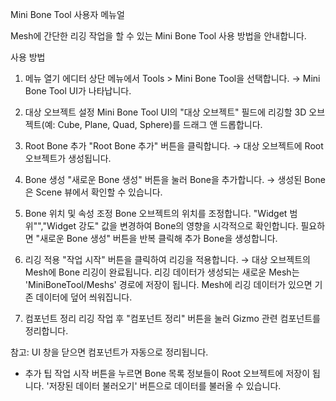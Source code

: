 Mini Bone Tool 사용자 메뉴얼


Mesh에 간단한 리깅 작업을 할 수 있는 Mini Bone Tool 사용 방법을 안내합니다.

사용 방법


1. 메뉴 열기
에디터 상단 메뉴에서 Tools > Mini Bone Tool을 선택합니다.
→ Mini Bone Tool UI가 나타납니다.


2. 대상 오브젝트 설정
Mini Bone Tool UI의 "대상 오브젝트" 필드에 리깅할 3D 오브젝트(예: Cube, Plane, Quad, Sphere)를 드래그 앤 드롭합니다.


3. Root Bone 추가
"Root Bone 추가" 버튼을 클릭합니다.
→ 대상 오브젝트에 Root 오브젝트가 생성됩니다.


4. Bone 생성
"새로운 Bone 생성" 버튼을 눌러 Bone을 추가합니다.
→ 생성된 Bone은 Scene 뷰에서 확인할 수 있습니다.


5. Bone 위치 및 속성 조정
Bone 오브젝트의 위치를 조정합니다.
"Widget 범위"","Widget 강도" 값을 변경하여 Bone의 영향을 시각적으로 확인합니다.
필요하면 "새로운 Bone 생성" 버튼을 반복 클릭해 추가 Bone을 생성합니다.


6. 리깅 적용
"작업 시작" 버튼을 클릭하여 리깅을 적용합니다.
→ 대상 오브젝트의 Mesh에 Bone 리깅이 완료됩니다.
리깅 데이터가 생성되는 새로운 Mesh는 'MiniBoneTool/Meshs' 경로에 저장이 됩니다.
Mesh에 리깅 데이터가 있으면 기존 데이터에 덮어 씌워집니다.


7. 컴포넌트 정리
리깅 작업 후 "컴포넌트 정리" 버튼을 눌러 Gizmo 관련 컴포넌트를 정리합니다.

참고: UI 창을 닫으면 컴포넌트가 자동으로 정리됩니다.



- 추가 팁
작업 시작 버튼을 누르면 Bone 목록 정보들이 Root 오브젝트에 저장이 됩니다.
'저장된 데이터 불러오기' 버튼으로 데이터를 불러올 수 있습니다.
